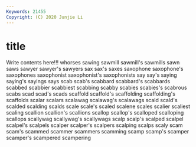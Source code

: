 ```yaml
---
Keywords: 21455
Copyright: (C) 2020 Junjie Li
---
```


# title

Write contents here!!!
whorses 
sawing
sawmill 
sawmill's 
sawmills 
sawn 
saws 
sawyer 
sawyer's 
sawyers 
sax 
sax's
saxes 
saxophone 
saxophone's 
saxophones 
saxophonist 
saxophonist's 
saxophonists 
say 
say's 
saying
saying's 
sayings 
says 
scab 
scab's 
scabbard 
scabbard's 
scabbards 
scabbed 
scabbier
scabbiest 
scabbing 
scabby 
scabies 
scabies's 
scabrous 
scabs 
scad 
scad's 
scads
scaffold 
scaffold's 
scaffolding 
scaffolding's 
scaffolds 
scalar 
scalars 
scalawag 
scalawag's 
scalawags
scald 
scald's 
scalded 
scalding 
scalds 
scale 
scale's 
scaled 
scalene 
scales
scalier 
scaliest 
scaling 
scallion 
scallion's 
scallions 
scallop 
scallop's 
scalloped 
scalloping
scallops 
scallywag 
scallywag's 
scallywags 
scalp 
scalp's 
scalped 
scalpel 
scalpel's 
scalpels
scalper 
scalper's 
scalpers 
scalping 
scalps 
scaly 
scam 
scam's 
scammed 
scammer
scammers 
scamming 
scamp 
scamp's 
scamper 
scamper's 
scampered 
scampering 
